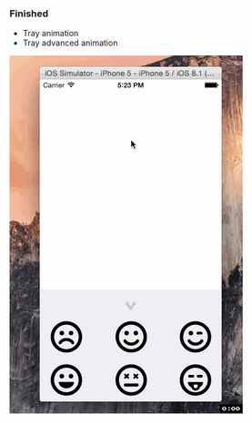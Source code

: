 ### Finished
- Tray animation
- Tray advanced animation

![walk through](https://raw.githubusercontent.com/xsunsmile/ios_animation_training/master/walkThrough.gif)
